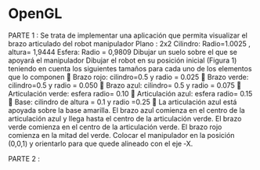 ﻿# OpenGL
PARTE 1 :
Se trata de implementar una aplicación que permita visualizar el brazo articulado del robot manipulador
Plano : 2x2 
Cilindro: Radio=1.0025 , altura= 1,9444
Esfera: Radio = 0,9809
Dibujar un suelo sobre el que se apoyará el manipulador
Dibujar el robot en su posición inicial (Figura 1) teniendo en cuenta los siguientes tamaños para cada uno de los elementos que lo componen 
 Brazo rojo: cilindro=0.5 y radio = 0.025
 Brazo verde: cilindro=0.5 y radio = 0.050
 Brazo azul: cilindro= 0.5 y radio = 0.075
 Articulación verde: esfera radio= 0.10
 Articulación azul: esfera radio= 0.15
 Base: cilindro de altura = 0.1 y radio =0.25
 La articulación azul está apoyada sobre la base amarilla. El brazo azul comienza en el centro de la
articulación azul y llega hasta el centro de la articulación verde. El brazo verde comienza en el centro de la articulación verde. El brazo rojo comienza en la mitad del verde.
Colocar el manipulador en la posición (0,0,1) y orientarlo para que quede alineado con el eje ‐X.

PARTE 2 :
